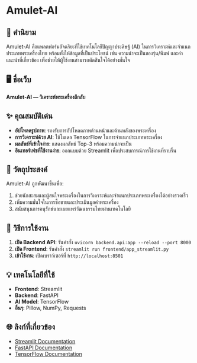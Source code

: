 # Amulet-AI

## 🌟 คำนิยาม
Amulet-AI คือแพลตฟอร์มอัจฉริยะที่ใช้เทคโนโลยีปัญญาประดิษฐ์ (AI) ในการวิเคราะห์และจำแนกประเภทพระเครื่องไทย พร้อมทั้งให้ข้อมูลที่เป็นประโยชน์ เช่น ความน่าจะเป็นของรุ่น/พิมพ์ และคำแนะนำที่เกี่ยวข้อง เพื่อช่วยให้ผู้ใช้งานสามารถตัดสินใจได้อย่างมั่นใจ

## 🖥️ ชื่อเว็บ
**Amulet-AI — วิเคราะห์พระเครื่องลึกลับ**

## ✨ คุณสมบัติเด่น
- **อัปโหลดรูปภาพ**: รองรับการอัปโหลดภาพด้านหน้าและด้านหลังของพระเครื่อง
- **การวิเคราะห์ด้วย AI**: ใช้โมเดล TensorFlow ในการจำแนกประเภทพระเครื่อง
- **ผลลัพธ์ที่เข้าใจง่าย**: แสดงผลลัพธ์ Top-3 พร้อมความน่าจะเป็น
- **อินเทอร์เฟซที่ใช้งานง่าย**: ออกแบบด้วย Streamlit เพื่อประสบการณ์การใช้งานที่ราบรื่น

## 🎯 วัตถุประสงค์
Amulet-AI ถูกพัฒนาขึ้นเพื่อ:
1. ช่วยนักสะสมและผู้สนใจพระเครื่องในการวิเคราะห์และจำแนกประเภทพระเครื่องได้อย่างรวดเร็ว
2. เพิ่มความมั่นใจในการซื้อขายและประเมินมูลค่าพระเครื่อง
3. สนับสนุนการอนุรักษ์และเผยแพร่วัฒนธรรมไทยผ่านเทคโนโลยี

## 🚀 วิธีการใช้งาน
1. **เปิด Backend API**: รันคำสั่ง `uvicorn backend.api:app --reload --port 8000`
2. **เปิด Frontend**: รันคำสั่ง `streamlit run frontend/app_streamlit.py`
3. **เข้าใช้งาน**: เปิดเบราว์เซอร์ที่ `http://localhost:8501`

## 💡 เทคโนโลยีที่ใช้
- **Frontend**: Streamlit
- **Backend**: FastAPI
- **AI Model**: TensorFlow
- **อื่นๆ**: Pillow, NumPy, Requests

## 🌐 ลิงก์ที่เกี่ยวข้อง
- [Streamlit Documentation](https://docs.streamlit.io/)
- [FastAPI Documentation](https://fastapi.tiangolo.com/)
- [TensorFlow Documentation](https://www.tensorflow.org/)